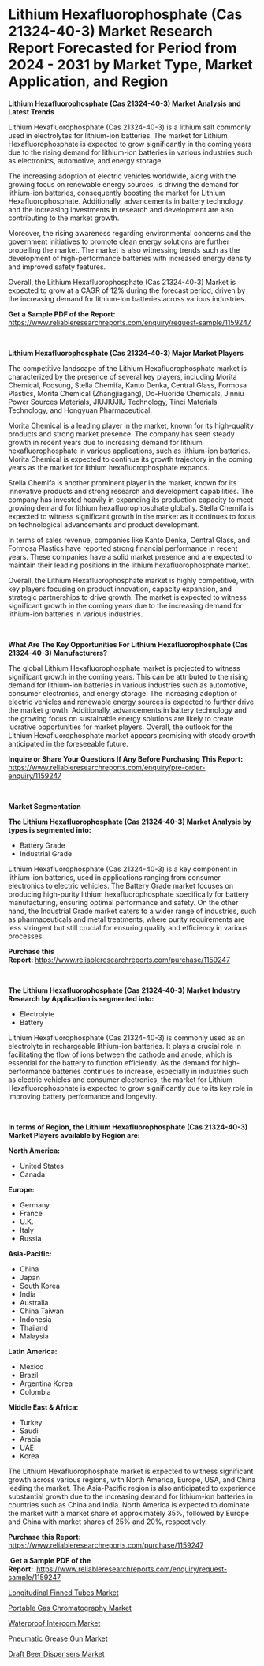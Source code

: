 <p><h1>Lithium Hexafluorophosphate (Cas 21324-40-3) Market Research Report Forecasted for Period from 2024 -  2031 by Market Type, Market Application, and Region</h1></p><p><strong>Lithium Hexafluorophosphate (Cas 21324-40-3) Market Analysis and Latest Trends</strong></p>
<p><p>Lithium Hexafluorophosphate (Cas 21324-40-3) is a lithium salt commonly used in electrolytes for lithium-ion batteries. The market for Lithium Hexafluorophosphate is expected to grow significantly in the coming years due to the rising demand for lithium-ion batteries in various industries such as electronics, automotive, and energy storage.</p><p>The increasing adoption of electric vehicles worldwide, along with the growing focus on renewable energy sources, is driving the demand for lithium-ion batteries, consequently boosting the market for Lithium Hexafluorophosphate. Additionally, advancements in battery technology and the increasing investments in research and development are also contributing to the market growth.</p><p>Moreover, the rising awareness regarding environmental concerns and the government initiatives to promote clean energy solutions are further propelling the market. The market is also witnessing trends such as the development of high-performance batteries with increased energy density and improved safety features.</p><p>Overall, the Lithium Hexafluorophosphate (Cas 21324-40-3) Market is expected to grow at a CAGR of 12% during the forecast period, driven by the increasing demand for lithium-ion batteries across various industries.</p></p>
<p><strong>Get a Sample PDF of the Report:&nbsp;</strong> <a href="https://www.reliableresearchreports.com/enquiry/request-sample/1159247">https://www.reliableresearchreports.com/enquiry/request-sample/1159247</a></p>
<p>&nbsp;</p>
<p><strong>Lithium Hexafluorophosphate (Cas 21324-40-3) Major Market Players</strong></p>
<p><p>The competitive landscape of the Lithium Hexafluorophosphate market is characterized by the presence of several key players, including Morita Chemical, Foosung, Stella Chemifa, Kanto Denka, Central Glass, Formosa Plastics, Morita Chemical (Zhangjiagang), Do-Fluoride Chemicals, Jinniu Power Sources Materials, JIUJIUJIU Technology, Tinci Materials Technology, and Hongyuan Pharmaceutical.</p><p>Morita Chemical is a leading player in the market, known for its high-quality products and strong market presence. The company has seen steady growth in recent years due to increasing demand for lithium hexafluorophosphate in various applications, such as lithium-ion batteries. Morita Chemical is expected to continue its growth trajectory in the coming years as the market for lithium hexafluorophosphate expands.</p><p>Stella Chemifa is another prominent player in the market, known for its innovative products and strong research and development capabilities. The company has invested heavily in expanding its production capacity to meet growing demand for lithium hexafluorophosphate globally. Stella Chemifa is expected to witness significant growth in the market as it continues to focus on technological advancements and product development.</p><p>In terms of sales revenue, companies like Kanto Denka, Central Glass, and Formosa Plastics have reported strong financial performance in recent years. These companies have a solid market presence and are expected to maintain their leading positions in the lithium hexafluorophosphate market.</p><p>Overall, the Lithium Hexafluorophosphate market is highly competitive, with key players focusing on product innovation, capacity expansion, and strategic partnerships to drive growth. The market is expected to witness significant growth in the coming years due to the increasing demand for lithium-ion batteries in various industries.</p></p>
<p>&nbsp;</p>
<p><strong>What Are The Key Opportunities For Lithium Hexafluorophosphate (Cas 21324-40-3) Manufacturers?</strong></p>
<p><p>The global Lithium Hexafluorophosphate market is projected to witness significant growth in the coming years. This can be attributed to the rising demand for lithium-ion batteries in various industries such as automotive, consumer electronics, and energy storage. The increasing adoption of electric vehicles and renewable energy sources is expected to further drive the market growth. Additionally, advancements in battery technology and the growing focus on sustainable energy solutions are likely to create lucrative opportunities for market players. Overall, the outlook for the Lithium Hexafluorophosphate market appears promising with steady growth anticipated in the foreseeable future.</p></p>
<p><strong>Inquire or Share Your Questions If Any Before Purchasing This Report:</strong> <a href="https://www.reliableresearchreports.com/enquiry/pre-order-enquiry/1159247">https://www.reliableresearchreports.com/enquiry/pre-order-enquiry/1159247</a></p>
<p>&nbsp;</p>
<p><strong>Market Segmentation</strong></p>
<p><strong>The Lithium Hexafluorophosphate (Cas 21324-40-3) Market Analysis by types is segmented into:</strong></p>
<p><ul><li>Battery Grade</li><li>Industrial Grade</li></ul></p>
<p><p>Lithium Hexafluorophosphate (Cas 21324-40-3) is a key component in lithium-ion batteries, used in applications ranging from consumer electronics to electric vehicles. The Battery Grade market focuses on producing high-purity lithium hexafluorophosphate specifically for battery manufacturing, ensuring optimal performance and safety. On the other hand, the Industrial Grade market caters to a wider range of industries, such as pharmaceuticals and metal treatments, where purity requirements are less stringent but still crucial for ensuring quality and efficiency in various processes.</p></p>
<p><strong>Purchase this Report:&nbsp;</strong><a href="https://www.reliableresearchreports.com/purchase/1159247">https://www.reliableresearchreports.com/purchase/1159247</a></p>
<p>&nbsp;</p>
<p><strong>The Lithium Hexafluorophosphate (Cas 21324-40-3) Market Industry Research by Application is segmented into:</strong></p>
<p><ul><li>Electrolyte</li><li>Battery</li></ul></p>
<p><p>Lithium Hexafluorophosphate (Cas 21324-40-3) is commonly used as an electrolyte in rechargeable lithium-ion batteries. It plays a crucial role in facilitating the flow of ions between the cathode and anode, which is essential for the battery to function efficiently. As the demand for high-performance batteries continues to increase, especially in industries such as electric vehicles and consumer electronics, the market for Lithium Hexafluorophosphate is expected to grow significantly due to its key role in improving battery performance and longevity.</p></p>
<p>&nbsp;</p>
<p><strong>In terms of Region, the Lithium Hexafluorophosphate (Cas 21324-40-3) Market Players available by Region are:</strong></p>
<p>
    <p> <strong> North America: </strong>
        <ul>
            <li>United States</li>
            <li>Canada</li>
        </ul>
        </p> 
    <p> <strong> Europe: </strong>
        <ul>
            <li>Germany</li>
            <li>France</li>
            <li>U.K.</li>
            <li>Italy</li>
            <li>Russia</li>
        </ul>
        </p> 
    <p> <strong> Asia-Pacific: </strong>
        <ul>
            <li>China</li>
            <li>Japan</li>
            <li>South Korea</li>
            <li>India</li>
            <li>Australia</li>
            <li>China Taiwan</li>
            <li>Indonesia</li>
            <li>Thailand</li>
            <li>Malaysia</li>
        </ul>
        </p> 
    <p> <strong> Latin America: </strong>
        <ul>
            <li>Mexico</li>
            <li>Brazil</li>
            <li>Argentina Korea</li>
            <li>Colombia</li>
        </ul>
        </p> 
    <p> <strong> Middle East & Africa: </strong>
        <ul>
            <li>Turkey</li>
            <li>Saudi</li>
            <li>Arabia</li>
            <li>UAE</li>
            <li>Korea</li>
        </ul>
    </p>
    </p>
<p><p>The Lithium Hexafluorophosphate market is expected to witness significant growth across various regions, with North America, Europe, USA, and China leading the market. The Asia-Pacific region is also anticipated to experience substantial growth due to the increasing demand for lithium-ion batteries in countries such as China and India. North America is expected to dominate the market with a market share of approximately 35%, followed by Europe and China with market shares of 25% and 20%, respectively.</p></p>
<p><strong>Purchase this Report: </strong><a href="https://www.reliableresearchreports.com/purchase/1159247">https://www.reliableresearchreports.com/purchase/1159247</a></p>
<p>&nbsp;<strong>Get a Sample PDF of the Report:&nbsp;&nbsp;</strong><a href="https://www.reliableresearchreports.com/enquiry/request-sample/1159247">https://www.reliableresearchreports.com/enquiry/request-sample/1159247</a></p>
<p><strong></strong></p>
<p><p><a href="https://medium.com/@sarademiri71/longitudinal-finned-tubes-market-exploring-market-share-market-trends-and-future-growth-8181c94e8b64">Longitudinal Finned Tubes Market</a></p><p><a href="https://medium.com/@rosejohnson762014/portable-gas-chromatography-nbsp-market-focuses-on-market-share-size-and-projected-forecast-till-f7a5d9fcffdb">Portable Gas Chromatography Market</a></p><p><a href="https://medium.com/@jeanlopez1945/waterproof-intercom-market-size-cagr-trends-2024-2030-5307a505759b">Waterproof Intercom Market</a></p><p><a href="https://medium.com/@rosejohnson762014/pneumatic-grease-gun-market-report-reveals-the-latest-trends-and-growth-opportunities-of-this-0facda49df86">Pneumatic Grease Gun Market</a></p><p><a href="https://medium.com/@jeanlopez1945/draft-beer-dispensers-market-share-evolution-and-market-growth-trends-2024-2031-29a45d7ebfd7">Draft Beer Dispensers Market</a></p></p>